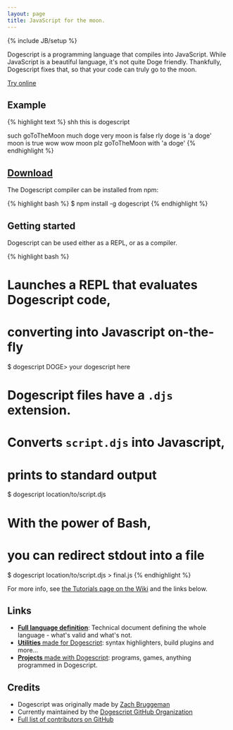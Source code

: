 ```yaml
---
layout: page
title: JavaScript for the moon.
---
```

<!-- ...everything's a mess, so I'll have to
   - guide you through these comments... -->

{% include JB/setup %}

<!-- INTRODUCTION TEXT -->
Dogescript is a programming language that compiles into JavaScript. While JavaScript is a beautiful language, it's not quite Doge friendly. Thankfully, Dogescript fixes that, so that your code can truly go to the moon.

<a id="wiki-button" href="/live">Try online</a>

## Example

<div id="intro" style="width:100%;height:auto">
  <div id="intro-left">
{% highlight text %}
shh this is dogescript

such goToTheMoon much doge
  very moon is false
  rly doge is 'a doge'
    moon is true
  wow
wow moon
plz goToTheMoon with 'a doge'
{% endhighlight %}
  </div>
</div>

<!-- DOWNLOAD -->


<div><!-- Need to have this div so it links alright -->
<a href="#download" name="download">
<h2>Download</h2>
</a>
</div>

The Dogescript compiler can be installed from npm:

{% highlight bash %}
$ npm install -g dogescript
{% endhighlight %}



<!-- GETTING STARTED
   - things should be better by now...
   - (almost) pure Markdown -->

## Getting started

Dogescript can be used either as a REPL, or as a compiler.

{% highlight bash %}
# Launches a REPL that evaluates Dogescript code,
# converting into Javascript on-the-fly
$ dogescript
DOGE> your dogescript here

# Dogescript files have a `.djs` extension.
# Converts `script.djs` into Javascript,
# prints to standard output
$ dogescript location/to/script.djs

# With the power of Bash, 
# you can redirect stdout into a file
$ dogescript location/to/script.djs > final.js
{% endhighlight %}

For more info, see [the Tutorials page on the Wiki](/wiki/Tutorials) and the links below.

## Links

* [**Full language definition**](https://github.com/dogescript/dogescript/blob/master/LANGUAGE.md): Technical document defining the whole language - what's valid and what's not.
* [**Utilities** made for Dogescript](/wiki/Utilities): syntax highlighters, build plugins and more...
* [**Projects** made with Dogescript](/wiki/Projects): programs, games, anything programmed in Dogescript.

## Credits

* Dogescript was originally made by [Zach Bruggeman](http://zachbruggeman.me)
* Currently maintained by the [Dogescript GitHub Organization](https://github.com/dogescript)
* [Full list of contributors on GitHub](https://github.com/dogescript/dogescript#contributors)
